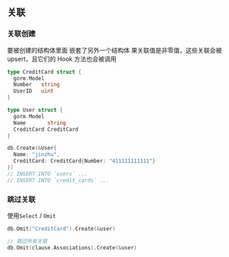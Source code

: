 ##  关联
###   关联创建
要被创建的结构体里面 嵌套了另外一个结构体
果关联值是非零值，这些关联会被 upsert，且它们的 Hook 方法也会被调用
```go
type CreditCard struct {
  gorm.Model
  Number   string
  UserID   uint
}

type User struct {
  gorm.Model
  Name       string
  CreditCard CreditCard
}

db.Create(&User{
  Name: "jinzhu",
  CreditCard: CreditCard{Number: "411111111111"}
})
// INSERT INTO `users` ...
// INSERT INTO `credit_cards` ...
```


###   跳过关联
使用`Select` / `Omit` 
```go
db.Omit("CreditCard").Create(&user)

// 跳过所有关联
db.Omit(clause.Associations).Create(&user)
```

